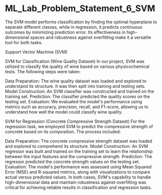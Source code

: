 # ML_Lab_Problem_Statement_6_SVM
The SVM model performs classification by finding the optimal hyperplane to separate different classes, while in regression, it predicts continuous outcomes by minimizing prediction error. Its effectiveness in high-dimensional spaces and robustness against overfitting make it a versatile tool for both tasks.

Support Vector Machine (SVM)

SVM for Classification (Wine Quality Dataset)
In our project, SVM was utilized to classify the quality of wine based on various physicochemical tests. The following steps were taken:

Data Preparation: The wine quality dataset was loaded and explored to understand its structure. It was then split into training and testing sets.
Model Construction: An SVM classifier was constructed and trained on the training set.
Prediction: The classifier predicted the quality scores on the testing set.
Evaluation: We evaluated the model's performance using metrics such as accuracy, precision, recall, and F1-score, allowing us to understand how well the model could classify wine quality.

SVM for Regression (Concrete Compressive Strength Dataset)
For the regression task, we employed SVM to predict the compressive strength of concrete based on its composition. The process included:

Data Preparation: The concrete compressive strength dataset was loaded and explored to comprehend its structure.
Model Construction: An SVM regressor was built and trained on the training set to learn the relationship between the input features and the compressive strength.
Prediction: The regressor predicted the concrete strength values on the testing set.
Evaluation: The model's performance was assessed using Mean Squared Error (MSE) and R-squared metrics, along with visualizations to compare actual versus predicted values.
In both cases, SVM's capability to handle high-dimensional data and maintain robustness against overfitting was critical for achieving reliable results in classification and regression tasks.
